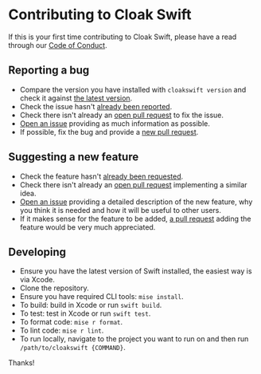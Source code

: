# Contributing to Cloak Swift

If this is your first time contributing to Cloak Swift, please have a read through our [Code of Conduct](https://github.com/lordcodes/cloak-swift/blob/master/CODE_OF_CONDUCT.md).

## Reporting a bug

* Compare the version you have installed with `cloakswift version` and check it against [the latest version](https://github.com/lordcodes/cloak-swift/releases).
* Check the issue hasn't [already been reported](https://github.com/lordcodes/cloak-swift/issues).
* Check there isn't already an [open pull request](https://github.com/lordcodes/cloak-swift/pulls) to fix the issue.
* [Open an issue](https://github.com/lordcodes/cloak-swift/issues/new/choose) providing as much information as possible.
* If possible, fix the bug and provide a [new pull request](https://github.com/lordcodes/cloak-swift/pulls).

## Suggesting a new feature

* Check the feature hasn't [already been requested](https://github.com/lordcodes/cloak-swift/issues).
* Check there isn't already an [open pull request](https://github.com/lordcodes/cloak-swift/pulls) implementing a similar idea.
* [Open an issue](https://github.com/lordcodes/cloak-swift/issues/new/choose) providing a detailed description of the new feature, why you think it is needed and how it will be useful to other users.
* If it makes sense for the feature to be added, [a pull request](https://github.com/lordcodes/cloak-swift/compare) adding the feature would be very much appreciated.

## Developing

* Ensure you have the latest version of Swift installed, the easiest way is via Xcode.
* Clone the repository.
* Ensure you have required CLI tools: `mise install`.
* To build: build in Xcode or run `swift build`.
* To test: test in Xcode or run `swift test`.
* To format code: `mise r format`.
* To lint code: `mise r lint`.
* To run locally, navigate to the project you want to run on and then run `/path/to/cloakswift {COMMAND}`.

Thanks!
